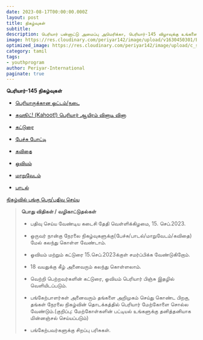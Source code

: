 ```yaml
---
date: 2023-08-17T00:00:00.000Z
layout: post
title: நிகழ்வுகள்
subtitle:
description: பெரியார் பன்னாட்டு அமைப்பு அமெரிக்கா, பெரியார்-145 விழாவுக்கு உங்களை அன்புடன் வரவேற்கிறது.
image: https://res.cloudinary.com/periyar142/image/upload/v1630450301/Events_v5cbtp.jpg
optimized_image: https://res.cloudinary.com/periyar142/image/upload/c_scale,w_380/v1630450301/Events_v5cbtp.jpg
category: tamil
tags:
- youthprogram
author: Periyar-International
paginate: true
---
```



**பெரியார்-145 நிகழ்வுகள்**

  

- [பெரியாருக்கான ஓட்டம்/நடை](/tamil-runforperiyar/)

- [கஹூட்! (Kahoot!) பெரியார் ஆயிரம் வினாடி வினா](/tamil-Kahoot/)

- [கட்டுரை](/tamil-katturai/)

- [பேச்சு போட்டி](/tamil-Quote/)

- [கவிதை](/tamil-kavithai/)

- [ஓவியம்](/tamil-Oviyam/)

- [மாறுவேடம்](/tamil-maruvedam/)

- [பாடல்](/tamil-padal/)

[நிகழ்வில் பங்கு பெற/பதிவு செய்ய](/tamil-register/)

  

> **பொது விதிகள் / வழிகாட்டுதல்கள்**
> 
> - பதிவு செய்ய வேண்டிய கடைசி தேதி வெள்ளிக்கிழமை, 15. செப்.2023.
> 
> - ஒருவர் நான்கு நேரலை நிகழ்வுகளுக்கு(பேச்சு/பாடல்/மாறுவேடம்/கவிதை) மேல் கலந்து கொள்ள வேண்டாம்.
> 
> - ஓவியம் மற்றும் கட்டுரை 15.செப்.2023க்குள் சமர்ப்பிக்க வேண்டுகிறோம்.
> 
> - 18 வயதுக்கு கீழ் அனைவரும் கலந்து கொள்ளலாம்.
> 
> - வெற்றி பெற்றவர்களின் கட்டுரை, ஓவியம் பெரியார் பிஞ்சு இதழில் வெளியிடப்படும்.
> 
> - பங்கேற்பாளர்கள் அனைவரும் தங்களை அறிமுகம் செய்து கொண்ட பிறகு, தங்கள் நேரலை நிகழ்வின் தொடக்கத்தில் பெரியார் மேற்கோளை சொல்ல
> வேண்டும்.(குறிப்பு: மேற்கோள்களின் பட்டியல் உங்களுக்கு தனித்தனியாக
> மின்னஞ்சல் செய்யப்படும்)
> 
> - பங்கேற்பவர்களுக்கு சிறப்பு பரிசுகள்.
